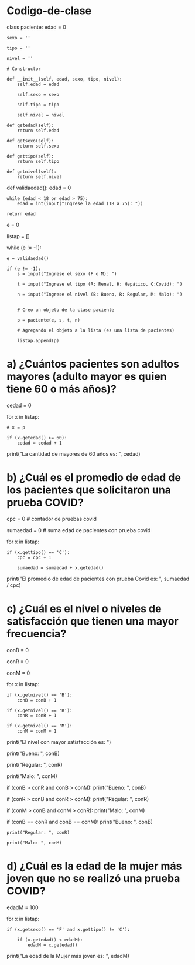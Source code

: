 # Codigo-de-clase
class paciente:
    edad = 0

    sexo = ''

    tipo = ''

    nivel = ''

    # Constructor

    def __init__(self, edad, sexo, tipo, nivel):
        self.edad = edad

        self.sexo = sexo

        self.tipo = tipo

        self.nivel = nivel

    def getedad(self):
        return self.edad

    def getsexo(self):
        return self.sexo

    def gettipo(self):
        return self.tipo

    def getnivel(self):
        return self.nivel


def validaedad():
    edad = 0

    while (edad < 18 or edad > 75):
        edad = int(input("Ingrese la edad (18 a 75): "))

    return edad


e = 0

listap = []

while (e != -1):

    e = validaedad()

    if (e != -1):
        s = input("Ingrese el sexo (F o M): ")

        t = input("Ingrese el tipo (R: Renal, H: Hepático, C:Covid): ")

        n = input("Ingrese el nivel (B: Bueno, R: Regular, M: Malo): ")
    

        # Creo un objeto de la clase paciente

        p = paciente(e, s, t, n)

        # Agregando el objeto a la lista (es una lista de pacientes)

        listap.append(p)

# a) ¿Cuántos pacientes son adultos mayores (adulto mayor es quien tiene 60 o más años)?

cedad = 0

for x in listap:

    # x = p

    if (x.getedad() >= 60):
        cedad = cedad + 1

print("La cantidad de mayores de 60 años es: ", cedad)

# b) ¿Cuál es el promedio de edad de los pacientes que solicitaron una prueba COVID?

cpc = 0  # contador de pruebas covid

sumaedad = 0  # suma edad de pacientes con prueba covid

for x in listap:

    if (x.gettipo() == 'C'):
        cpc = cpc + 1

        sumaedad = sumaedad + x.getedad()

print("El promedio de edad de pacientes con prueba Covid es: ", sumaedad / cpc)

# c) ¿Cuál es el nivel o niveles de satisfacción que tienen una mayor frecuencia?

conB = 0

conR = 0

conM = 0

for x in listap:

    if (x.getnivel() == 'B'):
        conB = conB + 1

    if (x.getnivel() == 'R'):
        conR = conR + 1

    if (x.getnivel() == 'M'):
        conM = conM + 1

print("El nivel con mayor satisfacción es: ")

print("Bueno: ", conB)

print("Regular: ", conR)

print("Malo: ", conM)

if (conB > conR and conB > conM):
    print("Bueno: ", conB)

if (conR > conB and conR > conM):
    print("Regular: ", conR)

if (conM > conB and conM > conR):
    print("Malo: ", conM)

if (conB == conR and conB == conM):
    print("Bueno: ", conB)

    print("Regular: ", conR)

    print("Malo: ", conM)

# d) ¿Cuál es la edad de la mujer más joven que no se realizó una prueba COVID?

edadM = 100

for x in listap:

    if (x.getsexo() == 'F' and x.gettipo() != 'C'):

        if (x.getedad() < edadM):
            edadM = x.getedad()

print("La edad de la Mujer más joven es: ", edadM)
